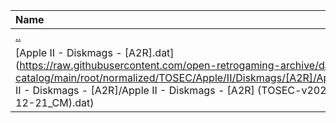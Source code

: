|Name|Size|
|:---|---:|
|[..](../index.html)|DIR|
|[Apple II - Diskmags - [A2R].dat](https://raw.githubusercontent.com/open-retrogaming-archive/dat-catalog/main/root/normalized/TOSEC/Apple/II/Diskmags/[A2R]/Apple II - Diskmags - [A2R]/Apple II - Diskmags - [A2R] (TOSEC-v2022-12-21_CM).dat)|1882|
